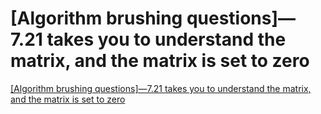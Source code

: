 # [Algorithm brushing questions]—7.21 takes you to understand the matrix, and the matrix is set to zero
[[Algorithm brushing questions]—7.21 takes you to understand the matrix, and the matrix is set to zero](https://aiwithcloud.com/2022/09/15/algorithm_brushing_questions-7-21_takes_you_to_understand_the_matrix_and_the_matrix_is_set_to_zero/)